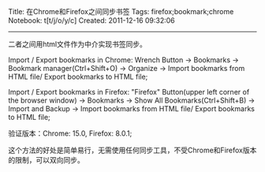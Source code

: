 Title: 在Chrome和Firefox之间同步书签
Tags: firefox;bookmark;chrome
Notebook: t[t/j/o/y/c]
Created: 2011-12-16 09:32:06

------

二者之间用html文件作为中介实现书签同步。

 
Import / Export bookmarks in Chrome: Wrench Button -> Bookmarks -> Bookmark manager(Ctrl+Shift+O) -> Organize -> Import bookmarks from HTML file/ Export bookmarks to HTML file;

 

Import / Export bookmarks in Firefox: "Firefox" Button(upper left corner of the browser window) -> Bookmarks -> Show All Bookmarks(Ctrl+Shift+B) -> Import and Backup -> Import bookmarks from HTML file/ Export bookmarks to HTML file;

 

 验证版本：Chrome: 15.0, Firefox: 8.0.1; 

 这个方法的好处是简单易行，无需使用任何同步工具，不受Chrome和Firefox版本的限制，可以双向同步。